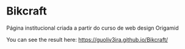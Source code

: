 # Bikcraft
 Página institucional criada a partir do curso de web design Origamid

You can see the result here: https://guoliv3ira.github.io/Bikcraft/
